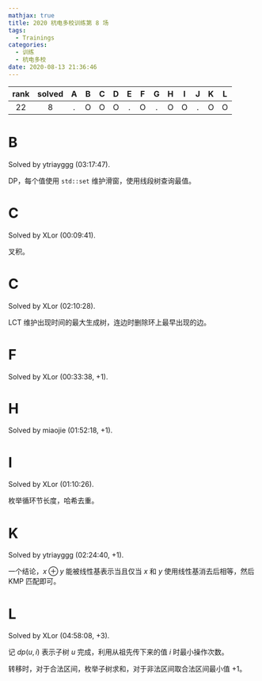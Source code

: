 ```yaml
---
mathjax: true
title: 2020 杭电多校训练第 8 场
tags:
  - Trainings
categories:
  - 训练
  - 杭电多校
date: 2020-08-13 21:36:46
---
```


| rank | solved |  A  |  B  |  C  |  D  |  E  |  F  |  G  |  H  |  I  |  J  |  K  |  L  |
| :--: | :----: | :-: | :-: | :-: | :-: | :-: | :-: | :-: | :-: | :-: | :-: | :-: | :-: |
|  22  |    8   |  .  |  O  |  O  |  O  |  .  |  O  |  .  |  O  |  O  |  .  |  O  |  O  |

<!--more-->

# B

Solved by ytriayggg (03:17:47).

DP，每个值使用 `std::set` 维护滑窗，使用线段树查询最值。

# C

Solved by XLor (00:09:41).

叉积。

# C

Solved by XLor (02:10:28).

LCT 维护出现时间的最大生成树，连边时删除环上最早出现的边。

# F

Solved by XLor (00:33:38, +1).

# H

Solved by miaojie (01:52:18, +1).

# I

Solved by XLor (01:10:26).

枚举循环节长度，哈希去重。

# K

Solved by ytriayggg (02:24:40, +1).

一个结论，$x \oplus y$ 能被线性基表示当且仅当 $x$ 和 $y$ 使用线性基消去后相等，然后 KMP 匹配即可。

# L

Solved by XLor (04:58:08, +3).

记 $dp(u,i)$ 表示子树 $u$ 完成，利用从祖先传下来的值 $i$ 时最小操作次数。

转移时，对于合法区间，枚举子树求和，对于非法区间取合法区间最小值 $+1$。


